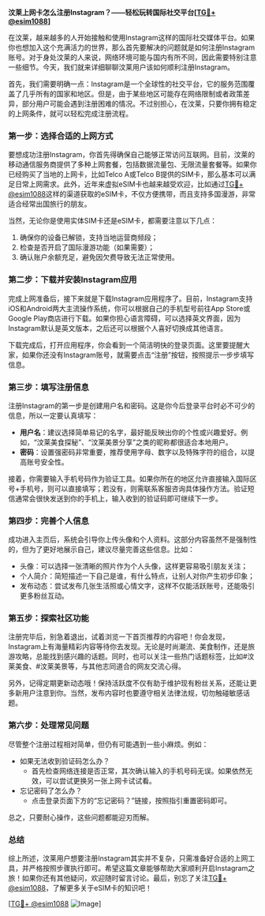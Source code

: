 **汶莱上网卡怎么注册Instagram？——轻松玩转国际社交平台[[TG💪+ @esim1088](https://t.me/s/esim1088)]**

在汶莱，越来越多的人开始接触和使用Instagram这样的国际社交媒体平台。如果你也想加入这个充满活力的世界，那么首先要解决的问题就是如何注册Instagram账号。对于身处汶莱的人来说，网络环境可能与国内有所不同，因此需要特别注意一些细节。今天，我们就来详细聊聊汶莱用户该如何顺利注册Instagram。

首先，我们需要明确一点：Instagram是一个全球性的社交平台，它的服务范围覆盖了几乎所有的国家和地区。但是，由于某些地区可能存在网络限制或者政策差异，部分用户可能会遇到注册困难的情况。不过别担心，在汶莱，只要你拥有稳定的上网条件，就可以轻松完成注册流程。

### **第一步：选择合适的上网方式**
要想成功注册Instagram，你首先得确保自己能够正常访问互联网。目前，汶莱的移动通信服务商提供了多种上网套餐，包括数据流量包、无限流量套餐等。如果你已经购买了当地的上网卡，比如Telco A或Telco B提供的SIM卡，那么基本可以满足日常上网需求。此外，近年来虚拟eSIM卡也越来越受欢迎，比如通过[TG💪+ @esim1088](https://t.me/s/esim1088)这样的渠道获取的eSIM卡，不仅方便携带，而且支持多国漫游，非常适合经常出国旅行的朋友。

当然，无论你是使用实体SIM卡还是eSIM卡，都需要注意以下几点：
1. 确保你的设备已解锁，支持当地运营商频段；
2. 检查是否开启了国际漫游功能（如果需要）；
3. 确认账户余额充足，避免因欠费导致无法正常使用。

### **第二步：下载并安装Instagram应用**
完成上网准备后，接下来就是下载Instagram应用程序了。目前，Instagram支持iOS和Android两大主流操作系统，你可以根据自己的手机型号前往App Store或Google Play商店进行下载。如果你担心语言障碍，可以选择英文界面，因为Instagram默认是英文版本，之后还可以根据个人喜好切换成其他语言。

下载完成后，打开应用程序，你会看到一个简洁明快的登录页面。这里要提醒大家，如果你还没有Instagram账号，就需要点击“注册”按钮，按照提示一步步填写信息。

### **第三步：填写注册信息**
注册Instagram的第一步是创建用户名和密码。这是你今后登录平台时必不可少的信息，所以一定要认真填写：

- **用户名**：建议选择简单易记的名字，最好能反映出你的个性或兴趣爱好。例如，“汶莱美食探秘”、“汶莱美景分享”之类的昵称都很适合本地用户。
- **密码**：设置强密码非常重要，推荐使用字母、数字以及特殊字符的组合，以提高账号安全性。

接着，你需要输入手机号码作为验证工具。如果你所在的地区允许直接输入国际区号+手机号，则可以直接填写；若没有，则需联系客服咨询具体操作方法。验证短信通常会很快发送到你的手机上，输入收到的验证码即可继续下一步。

### **第四步：完善个人信息**
成功进入主页后，系统会引导你上传头像和个人资料。这部分内容虽然不是强制性的，但为了更好地展示自己，建议尽量完善这些信息。比如：
- 头像：可以选择一张清晰的照片作为个人头像，这样更容易吸引朋友关注；
- 个人简介：简短描述一下自己是谁，有什么特点，让别人对你产生初步印象；
- 发布动态：尝试发布几张生活照或心情文字，这样不仅能活跃账号，还能吸引更多粉丝互动。

### **第五步：探索社区功能**
注册完毕后，别急着退出，试着浏览一下首页推荐的内容吧！你会发现，Instagram上有海量精彩内容等待你去发现。无论是时尚潮流、美食制作，还是旅游攻略，总能找到感兴趣的话题。同时，也可以关注一些热门话题标签，比如#汶莱美食、#汶莱美景等，与其他志同道合的网友交流心得。

另外，记得定期更新动态哦！保持活跃度不仅有助于维护现有粉丝关系，还能让更多新用户注意到你。当然，发布内容时也要遵守相关法律法规，切勿触碰敏感话题。

### **第六步：处理常见问题**
尽管整个注册过程相对简单，但仍有可能遇到一些小麻烦。例如：
- 如果无法收到验证码怎么办？
   - 首先检查网络连接是否正常，其次确认输入的手机号码无误。如果依然无效，可以尝试更换另一张上网卡试试看。
- 忘记密码了怎么办？
   - 点击登录页面下方的“忘记密码？”链接，按照指引重置密码即可。

总之，只要耐心操作，这些问题都能迎刃而解。

### **总结**
综上所述，汶莱用户想要注册Instagram其实并不复杂，只需准备好合适的上网工具，并严格按照步骤执行即可。希望这篇文章能够帮助大家顺利开启Instagram之旅！如果你还有其他疑问，欢迎随时留言讨论。最后，别忘了关注[TG💪+ @esim1088](https://t.me/s/esim1088)，了解更多关于eSIM卡的知识吧！

[[TG💪+ @esim1088](https://t.me/s/esim1088) ![Image](https://i.postimg.cc/4NQfJmqS/Snipaste-2025-05-13-00-14-12.png)]